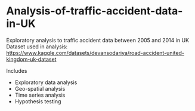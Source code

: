 # Analysis-of-traffic-accident-data-in-UK
Exploratory analysis to traffic accident data between 2005 and 2014 in UK
Dataset used in analysis: https://www.kaggle.com/datasets/devansodariya/road-accident-united-kingdom-uk-dataset

Includes
   * Exploratory data analysis
   * Geo-spatial analysis
   * Time series analysis
   * Hypothesis testing
